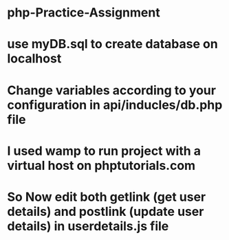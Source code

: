 # php-Practice-Assignment
# use myDB.sql to create database on localhost
# Change variables according to your configuration in api/inducles/db.php file
# I used wamp to run project with a virtual host on phptutorials.com
# So Now edit both getlink (get user details) and postlink (update user details) in userdetails.js file 
